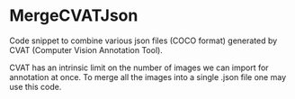 # MergeCVATJson
Code snippet to combine various json files (COCO format) generated by CVAT (Computer Vision Annotation Tool).

CVAT has an intrinsic limit on the number of images we can import for annotation at once. To merge all the images into a single .json file one may use this code.
